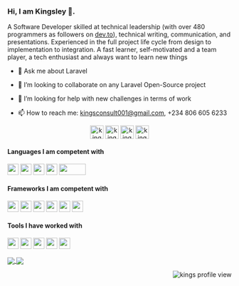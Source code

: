 ### Hi, I am Kingsley 👋.

<!--
**Kingsconsult/kingsconsult** is a ✨ _special_ ✨ repository because its `README.md` (this file) appears on your GitHub profile.

Here are some ideas to get you started:

- 🔭 I’m currently working on 
- 🌱 I’m currently learning ...
- 👯 I’m looking to collaborate on ...
- 🤔 I’m looking for help with ...
- 💬 Ask me about Laravel
- 📫 How to reach me: ...
- 😄 Pronouns: ...
- ⚡ Fun fact: ...
-->

A Software Developer skilled at technical leadership (with over 480 programmers as followers on [dev.to](https://dev.to/kingsconsult)), technical writing, communication, and presentations. Experienced in the full project life cycle from design to implementation to integration. A fast learner, self-motivated and a team player, a tech enthusiast and always want to learn new things


- 💬 Ask me about Laravel

- 👯 I’m looking to collaborate on any Laravel Open-Source project

- 🤔 I’m looking for help with new challenges in terms of work

- 📫 How to reach me: kingsconsult001@gmail.com,  +234 806 605 6233
<p align="center">
<a href="https://twitter.com/KingsOkpara" target="blank"><img align="center" src="https://cdn.jsdelivr.net/npm/simple-icons@3.0.1/icons/twitter.svg" alt="kings twitter account" height="30" width="30" /></a>
<a href="https://www.linkedin.com/in/kingsley-okpara-37532b70/" target="blank"><img align="center" src="https://cdn.jsdelivr.net/npm/simple-icons@3.0.1/icons/linkedin.svg" alt="kings linkedIn account" height="30" width="30" /></a>
<a href="https://dev.to/kingsconsult" target="blank"><img align="center" src="https://res.cloudinary.com/kingsconsult/image/upload/v1603152283/dev.to_nbshoy.png" alt="kings dev.to account" height="30" width="30" /></a>
<a href="https://www.facebook.com/kingsley.k.okpara" target="blank"><img align="center" src="https://cdn.jsdelivr.net/npm/simple-icons@3.0.1/icons/facebook.svg" alt="kings facebook acouunt" height="30" width="30" /></a>
</p>

<h4>Languages I am competent with</h4>
<p align="left">
<img src="https://img.shields.io/badge/python-4B8BBE.svg?&style=for-the-badge&logo=python&logoColor=white" height="25"/>
<img src="https://img.shields.io/badge/php-474A8A.svg?&style=for-the-badge&logo=php&logoColor=white" height="25"/>
<img src="https://img.shields.io/badge/javascript-CFB430.svg?&style=for-the-badge&logo=javascript&logoColor=white" height="25"/>
<img src="https://img.shields.io/badge/html-DD4B25.svg?&style=for-the-badge&logo=html5&logoColor=white" height="25"/>
<img src="https://img.shields.io/badge/css-254BDD.svg?&style=for-the-badge&logo=css3&logoColor=white" height="25" width="60"/>
</p>


<h4>Frameworks I am competent with</h4>
<p align="left">
<img src="https://img.shields.io/badge/Laravel-FF1B2D.svg?&style=for-the-badge&logo=laravel&logoColor=white" height="25"/>
<img src="https://img.shields.io/badge/cakePHP-CF3A42.svg?&style=for-the-badge&logo=cakephp&logoColor=white" height="25"/>
<img src="https://img.shields.io/badge/django-092D1F.svg?&style=for-the-badge&logo=django&logoColor=white" height="25"/>
<img src="https://img.shields.io/badge/react-48CEF7.svg?&style=for-the-badge&logo=react&logoColor=white" height="25"/>
<img src="https://img.shields.io/badge/wordpress-207196.svg?&style=for-the-badge&logo=wordpress&logoColor=white" height="25"/>
<img src="https://img.shields.io/badge/flask-020202.svg?&style=for-the-badge&logo=flask&logoColor=white" height="25"/>
</p>

<h4>Tools I have worked with</h4>
<p align="left">
<img src="https://img.shields.io/badge/git-EB4D28.svg?&style=for-the-badge&logo=git&logoColor=white" height="25"/>
<img src="https://img.shields.io/badge/VS%20Code-007ACC.svg?&style=for-the-badge&logo=visual-studio-code&logoColor=white" height="25"/>
<img src="https://img.shields.io/badge/mysql-006488.svg?&style=for-the-badge&logo=mysql&logoColor=white" height="25"/>
<img src="https://img.shields.io/badge/postgres-31648C.svg?&style=for-the-badge&logo=postgresql&logoColor=white" height="25"/>
<img src="https://img.shields.io/badge/github-111111.svg?&style=for-the-badge&logo=github&logoColor=white" height="25"/>
</p>
<a href="https://github.com/Kingsconsult/github-readme-stats">
  <img align="center" src="https://github-readme-stats.vercel.app/api?username=kingsconsult&count_private=true&theme=vue" />
</a>
<a href="https://github.com/Kingsconsult/github-readme-stats">
  <img align="center" src="https://github-readme-stats.vercel.app/api/top-langs/?username=kingsconsult&layout=compact&theme=vue" />
</a>
<p align="right"> <img src="https://komarev.com/ghpvc/?username=kingsconsult" alt="kings profile view" /> </p>

